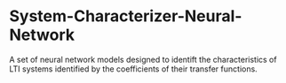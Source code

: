 # System-Characterizer-Neural-Network
 A set of neural network models designed to identift the characteristics of LTI systems identified by the coefficients of their transfer functions.
